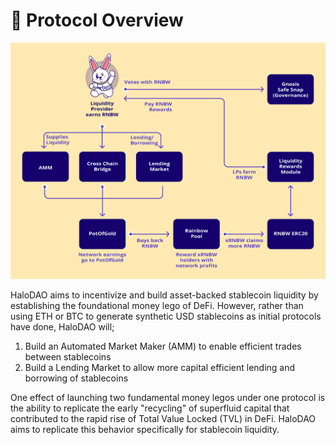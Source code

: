 # 🔭 Protocol Overview

![](.gitbook/assets/halodao_protocol-overview_updated-2.png)

HaloDAO aims to incentivize and build asset-backed stablecoin liquidity by establishing the foundational money lego of DeFi. However, rather than using ETH or BTC to generate synthetic USD stablecoins as initial protocols have done, HaloDAO will;

1. Build an Automated Market Maker \(AMM\) to enable efficient trades between stablecoins 
2. Build a Lending Market to allow more capital efficient lending and borrowing of stablecoins

One effect of launching two fundamental money legos under one protocol is the ability to replicate the early "recycling" of superfluid capital that contributed to the rapid rise of Total Value Locked \(TVL\) in DeFi. HaloDAO aims to replicate this behavior specifically for stablecoin liquidity. 

